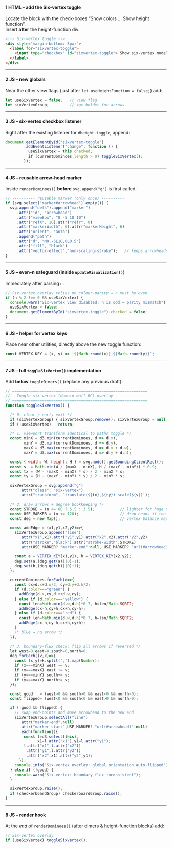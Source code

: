 
#### 1  HTML – add the Six-vertex toggle  
Locate the block with the check-boxes “Show colors … Show height function”.  
Insert **after** the height-function div:

```html
<!-- Six-vertex toggle -->
<div style="margin-bottom: 8px;">
  <label for="sixvertex-toggle">
    <input type="checkbox" id="sixvertex-toggle"> Show six-vertex model (DWBC)
  </label>
</div>
```

---

#### 2  JS – new globals  
Near the other view flags (just after `let useHeightFunction = false;`) add:

```javascript
let useSixVertex = false;   // view flag
let sixVertexGroup;         // <g> holder for arrows
```

---

#### 3  JS – six-vertex checkbox listener  
Right after the existing listener for `#height-toggle`, append:

```javascript
document.getElementById("sixvertex-toggle")
        .addEventListener("change", function () {
          useSixVertex = this.checked;
          if (currentDominoes.length > 0) toggleSixVertex();
        });
```

---

#### 4  JS – reusable arrow-head marker  
Inside `renderDominoes()` **before** `svg.append("g")` is first called:

```javascript
// ---------- reusable marker (only once) ----------
if (svg.select("marker#arrowhead").empty()) {
  svg.append("defs").append("marker")
     .attr("id", "arrowhead")
     .attr("viewBox", "0 -5 10 10")
     .attr("refX", 10).attr("refY", 0)
     .attr("markerWidth", 6).attr("markerHeight", 6)
     .attr("orient", "auto")
     .append("path")
     .attr("d", "M0,-5L10,0L0,5")
     .attr("fill", "black")
     .attr("vector-effect","non-scaling-stroke");   // keeps arrowheads visible
}
```

---

#### 5  JS – even-n safeguard (inside `updateVisualization()`)  
Immediately after parsing `n`:

```javascript
// Six-vertex overlay relies on colour-parity ⇒ n must be even.
if (n % 2 !== 0 && useSixVertex) {
  console.warn("Six-vertex view disabled: n is odd — parity mismatch");
  useSixVertex = false;
  document.getElementById("sixvertex-toggle").checked = false;
}
```

---

#### 6  JS – helper for vertex keys  
Place near other utilities, directly above the new toggle function:

```javascript
const VERTEX_KEY = (x, y) => `${Math.round(x)},${Math.round(y)}`;
```

---

#### 7  JS – **full** `toggleSixVertex()` implementation  
Add **below** `toggleDimers()` (replace any previous draft):

```javascript
// ===========================================================
//   Toggle six-vertex (domain-wall BC) overlay
// ===========================================================
function toggleSixVertex() {

  /* 0. clear / early exit */
  if (sixVertexGroup) { sixVertexGroup.remove(); sixVertexGroup = null; }
  if (!useSixVertex)   return;

  /* 1. viewport transform identical to paths toggle */
  const minX = d3.min(currentDominoes, d => d.x),
        minY = d3.min(currentDominoes, d => d.y),
        maxX = d3.max(currentDominoes, d => d.x + d.w),
        maxY = d3.max(currentDominoes, d => d.y + d.h);

  const { width: W, height: H } = svg.node().getBoundingClientRect();
  const s  = Math.min(W / (maxX - minX), H / (maxY - minY)) * 0.9;
  const tx = (W - (maxX - minX) * s) / 2 - minX * s;
  const ty = (H - (maxY - minY) * s) / 2 - minY * s;

  sixVertexGroup = svg.append("g")
      .attr("class", "six-vertex")
      .attr("transform", `translate(${tx},${ty}) scale(${s})`);

  /* 2. draw arrows + degree bookkeeping */
  const STROKE = (n <= 60 ? 5.5 : 3.5);           // lighter for huge n
  const USE_MARKER = (n <= 120);                  // drop heads if too many
  const deg = new Map();                          // vertex balance map

  const addEdge = (x1,y1,x2,y2)=>{
    sixVertexGroup.append("line")
      .attr("x1",x1).attr("y1",y1).attr("x2",x2).attr("y2",y2)
      .attr("stroke","black").attr("stroke-width",STROKE)
      .attr(USE_MARKER? "marker-end":null, USE_MARKER? "url(#arrowhead)":null);

    const a = VERTEX_KEY(x1,y1), b = VERTEX_KEY(x2,y2);
    deg.set(a,(deg.get(a)||0)-1);
    deg.set(b,(deg.get(b)||0)+1);
  };

  currentDominoes.forEach(d=>{
    const cx=d.x+d.w/2, cy=d.y+d.h/2;
    if (d.color==="green") {
      addEdge(d.x,cy,d.x+d.w,cy);
    } else if (d.color==="yellow") {
      const len=Math.min(d.w,d.h)*0.7, h=len/Math.SQRT2;
      addEdge(cx-h,cy+h,cx+h,cy-h);
    } else if (d.color==="red") {
      const len=Math.min(d.w,d.h)*0.7, h=len/Math.SQRT2;
      addEdge(cx-h,cy-h,cx+h,cy+h);
    }
    /* blue → no arrow */
  });

  /* 3. boundary-flux check; flip all arrows if reversed */
  let west=0,east=0,south=0,north=0;
  deg.forEach((v,k)=>{
    const [x,y]=k.split(',').map(Number);
    if (x===minX) west += v;
    if (x===maxX) east += v;
    if (y===minY) south+= v;
    if (y===maxY) north+= v;
  });

  const good   = (west>0 && south>0 && east<0 && north<0);
  const flipped= (west<0 && south<0 && east>0 && north>0);

  if (!good && flipped) {
    // swap end-points and move arrowhead to the new end
    sixVertexGroup.selectAll("line")
      .attr("marker-end",null)
      .attr("marker-start",USE_MARKER? "url(#arrowhead)":null)
      .each(function(){
        const l=d3.select(this),
              x1=l.attr("x1"),y1=l.attr("y1");
        l.attr("x1",l.attr("x2"))
         .attr("y1",l.attr("y2"))
         .attr("x2",x1).attr("y2",y1);
      });
    console.info("Six-vertex overlay: global orientation auto-flipped");
  } else if (!good) {
    console.warn("Six-vertex: boundary flux inconsistent");
  }

  sixVertexGroup.raise();
  if (checkerboardGroup) checkerboardGroup.raise();
}
```

---

#### 8  JS – render hook  
At the *end* of `renderDominoes()` (after dimers & height-function blocks) add:

```javascript
// Six-vertex overlay
if (useSixVertex) toggleSixVertex();
```

